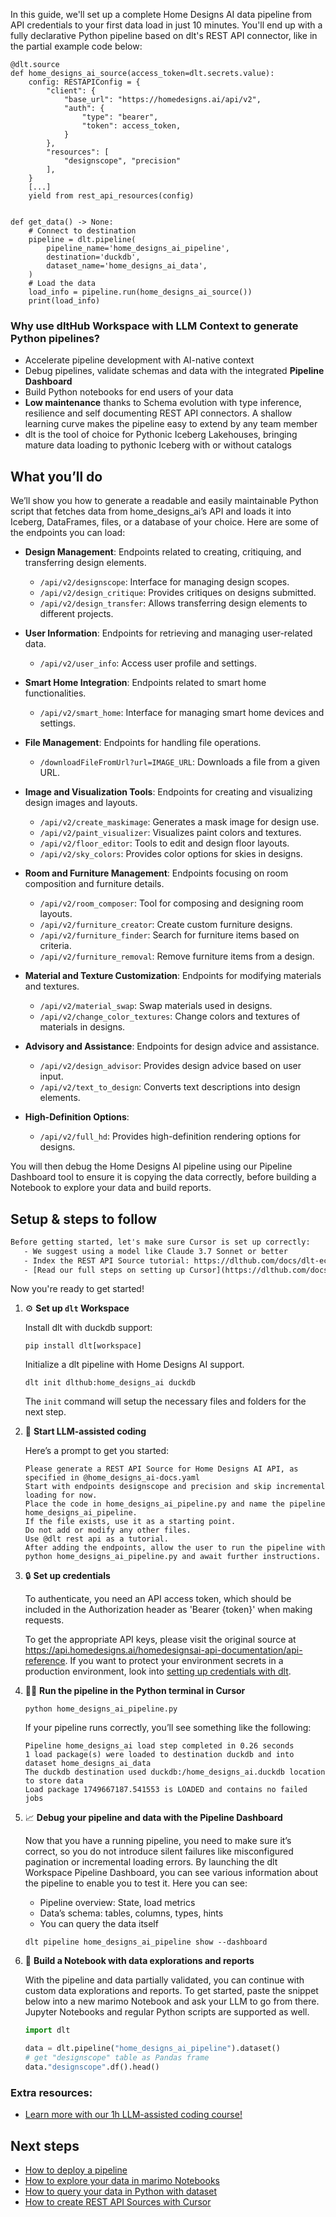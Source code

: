 In this guide, we'll set up a complete Home Designs AI data pipeline from API credentials to your first data load in just 10 minutes. You'll end up with a fully declarative Python pipeline based on dlt's REST API connector, like in the partial example code below:

```python-outcome
@dlt.source
def home_designs_ai_source(access_token=dlt.secrets.value):
    config: RESTAPIConfig = {
        "client": {
            "base_url": "https://homedesigns.ai/api/v2",
            "auth": {
                "type": "bearer",
                "token": access_token,
            }
        },
        "resources": [
            "designscope", "precision"
        ],
    }
    [...]
    yield from rest_api_resources(config)


def get_data() -> None:
    # Connect to destination
    pipeline = dlt.pipeline(
        pipeline_name='home_designs_ai_pipeline',
        destination='duckdb',
        dataset_name='home_designs_ai_data', 
    )
    # Load the data
    load_info = pipeline.run(home_designs_ai_source())
    print(load_info) 
```

### Why use dltHub Workspace with LLM Context to generate Python pipelines?

- Accelerate pipeline development with AI-native context
- Debug pipelines, validate schemas and data with the integrated **Pipeline Dashboard**
- Build Python notebooks for end users of your data
- **Low maintenance** thanks to Schema evolution with type inference, resilience and self documenting REST API connectors. A shallow learning curve makes the pipeline easy to extend by any team member
- dlt is the tool of choice for Pythonic Iceberg Lakehouses, bringing mature data loading to pythonic Iceberg with or without catalogs

## What you’ll do

We’ll show you how to generate a readable and easily maintainable Python script that fetches data from home_designs_ai’s API and loads it into Iceberg, DataFrames, files, or a database of your choice. Here are some of the endpoints you can load:

- **Design Management**: Endpoints related to creating, critiquing, and transferring design elements.
  - `/api/v2/designscope`: Interface for managing design scopes.
  - `/api/v2/design_critique`: Provides critiques on designs submitted.
  - `/api/v2/design_transfer`: Allows transferring design elements to different projects.

- **User Information**: Endpoints for retrieving and managing user-related data.
  - `/api/v2/user_info`: Access user profile and settings.

- **Smart Home Integration**: Endpoints related to smart home functionalities.
  - `/api/v2/smart_home`: Interface for managing smart home devices and settings.

- **File Management**: Endpoints for handling file operations.
  - `/downloadFileFromUrl?url=IMAGE_URL`: Downloads a file from a given URL.

- **Image and Visualization Tools**: Endpoints for creating and visualizing design images and layouts.
  - `/api/v2/create_maskimage`: Generates a mask image for design use.
  - `/api/v2/paint_visualizer`: Visualizes paint colors and textures.
  - `/api/v2/floor_editor`: Tools to edit and design floor layouts.
  - `/api/v2/sky_colors`: Provides color options for skies in designs.

- **Room and Furniture Management**: Endpoints focusing on room composition and furniture details.
  - `/api/v2/room_composer`: Tool for composing and designing room layouts.
  - `/api/v2/furniture_creator`: Create custom furniture designs.
  - `/api/v2/furniture_finder`: Search for furniture items based on criteria.
  - `/api/v2/furniture_removal`: Remove furniture items from a design.
  
- **Material and Texture Customization**: Endpoints for modifying materials and textures.
  - `/api/v2/material_swap`: Swap materials used in designs.
  - `/api/v2/change_color_textures`: Change colors and textures of materials in designs.

- **Advisory and Assistance**: Endpoints for design advice and assistance.
  - `/api/v2/design_advisor`: Provides design advice based on user input.
  - `/api/v2/text_to_design`: Converts text descriptions into design elements.

- **High-Definition Options**: 
  - `/api/v2/full_hd`: Provides high-definition rendering options for designs.

You will then debug the Home Designs AI pipeline using our Pipeline Dashboard tool to ensure it is copying the data correctly, before building a Notebook to explore your data and build reports.

## Setup & steps to follow

```default
Before getting started, let's make sure Cursor is set up correctly:
   - We suggest using a model like Claude 3.7 Sonnet or better
   - Index the REST API Source tutorial: https://dlthub.com/docs/dlt-ecosystem/verified-sources/rest_api/ and add it to context as **@dlt rest api**
   - [Read our full steps on setting up Cursor](https://dlthub.com/docs/dlt-ecosystem/llm-tooling/cursor-restapi#23-configuring-cursor-with-documentation)
```

Now you're ready to get started!

1. ⚙️ **Set up `dlt` Workspace**
    
    Install dlt with duckdb support:
    ```shell
    pip install dlt[workspace]
    ```

    Initialize a dlt pipeline with Home Designs AI support.
    ```shell
    dlt init dlthub:home_designs_ai duckdb
    ```

    The `init` command will setup the necessary files and folders for the next step.
    
2. 🤠 **Start LLM-assisted coding**
    
    Here’s a prompt to get you started:
    
    ```prompt
    Please generate a REST API Source for Home Designs AI API, as specified in @home_designs_ai-docs.yaml 
    Start with endpoints designscope and precision and skip incremental loading for now. 
    Place the code in home_designs_ai_pipeline.py and name the pipeline home_designs_ai_pipeline. 
    If the file exists, use it as a starting point. 
    Do not add or modify any other files. 
    Use @dlt rest api as a tutorial. 
    After adding the endpoints, allow the user to run the pipeline with python home_designs_ai_pipeline.py and await further instructions.
    ```

    
3. 🔒 **Set up credentials** 
    
    To authenticate, you need an API access token, which should be included in the Authorization header as 'Bearer {token}' when making requests.
    
    To get the appropriate API keys, please visit the original source at https://api.homedesigns.ai/homedesignsai-api-documentation/api-reference.
    If you want to protect your environment secrets in a production environment, look into [setting up credentials with dlt](https://dlthub.com/docs/walkthroughs/add_credentials).
    
4. 🏃‍♀️ **Run the pipeline in the Python terminal in Cursor**
    
    ```shell
    python home_designs_ai_pipeline.py
    ```
    
    If your pipeline runs correctly, you’ll see something like the following:
    
    ```shell
    Pipeline home_designs_ai load step completed in 0.26 seconds
    1 load package(s) were loaded to destination duckdb and into dataset home_designs_ai_data
    The duckdb destination used duckdb:/home_designs_ai.duckdb location to store data
    Load package 1749667187.541553 is LOADED and contains no failed jobs
    ```
    
5. 📈 **Debug your pipeline and data with the Pipeline Dashboard**

    Now that you have a running pipeline, you need to make sure it’s correct, so you do not introduce silent failures like misconfigured pagination or incremental loading errors. By launching the dlt Workspace Pipeline Dashboard, you can see various information about the pipeline to enable you to test it. Here you can see:
    - Pipeline overview: State, load metrics
    - Data’s schema: tables, columns, types, hints
    - You can query the data itself
    
    ```shell
    dlt pipeline home_designs_ai_pipeline show --dashboard
    ```
    
6. 🐍 **Build a Notebook with data explorations and reports**

    With the pipeline and data partially validated, you can continue with custom data explorations and reports. To get started, paste the snippet below into a new marimo Notebook and ask your LLM to go from there. Jupyter Notebooks and regular Python scripts are supported as well.

    
    ```python
    import dlt

   data = dlt.pipeline("home_designs_ai_pipeline").dataset()
   # get "designscope" table as Pandas frame
   data."designscope".df().head()
    ```

### Extra resources:

- [Learn more with our 1h LLM-assisted coding course!](https://www.youtube.com/watch?v=GGid70rnJuM)

## Next steps

- [How to deploy a pipeline](https://dlthub.com/docs/walkthroughs/deploy-a-pipeline)
- [How to explore your data in marimo Notebooks](https://dlthub.com/docs/general-usage/dataset-access/marimo)
- [How to query your data in Python with dataset](https://dlthub.com/docs/general-usage/dataset-access/dataset)
- [How to create REST API Sources with Cursor](https://dlthub.com/docs/dlt-ecosystem/llm-tooling/cursor-restapi)